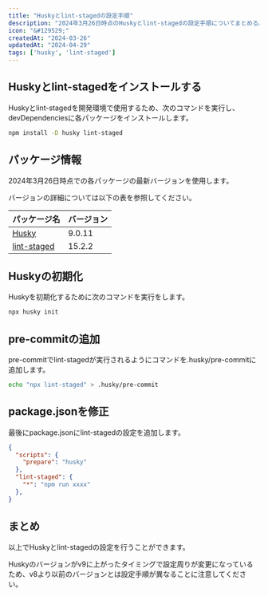 ```yaml
---
title: "Huskyとlint-stagedの設定手順"
description: "2024年3月26日時点のHuskyとlint-stagedの設定手順についてまとめる。"
icon: "&#129529;"
createdAt: "2024-03-26"
updatedAt: "2024-04-29"
tags: ['husky', 'lint-staged']
---
```


## Huskyとlint-stagedをインストールする

Huskyとlint-stagedを開発環境で使用するため、次のコマンドを実行し、devDependenciesに各パッケージをインストールします。

```bash
npm install -D husky lint-staged
```

## パッケージ情報

2024年3月26日時点での各パッケージの最新バージョンを使用します。

バージョンの詳細については以下の表を参照してください。

| パッケージ名 | バージョン |
| ---- | ---- |
| [Husky](https://github.com/typicode/husky) | 9.0.11 |
| [lint-staged](https://github.com/lint-staged/lint-staged) | 15.2.2 |


## Huskyの初期化

Huskyを初期化するために次のコマンドを実行をします。

```bash
npx husky init
```

## pre-commitの追加

pre-commitでlint-stagedが実行されるようにコマンドを.husky/pre-commitに追加します。

```bash
echo "npx lint-staged" > .husky/pre-commit
```

## package.jsonを修正

最後にpackage.jsonにlint-stagedの設定を追加します。

```json
{
  "scripts": {
    "prepare": "husky"
  },
  "lint-staged": {
    "*": "npm run xxxx"
  },
}
```

## まとめ

以上でHuskyとlint-stagedの設定を行うことができます。

Huskyのバージョンがv9に上がったタイミングで設定周りが変更になっているため、v8より以前のバージョンとは設定手順が異なることに注意してください。
